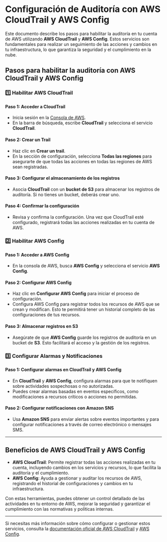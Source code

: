 # Configuración de Auditoría con AWS CloudTrail y AWS Config

Este documento describe los pasos para habilitar la auditoría en tu cuenta de AWS utilizando **AWS CloudTrail** y **AWS Config**. Estos servicios son fundamentales para realizar un seguimiento de las acciones y cambios en tu infraestructura, lo que garantiza la seguridad y el cumplimiento en la nube.

## Pasos para habilitar la auditoría con AWS CloudTrail y AWS Config

### 1️⃣ Habilitar AWS CloudTrail

#### Paso 1: Acceder a CloudTrail
- Inicia sesión en la [Consola de AWS](https://aws.amazon.com/console/).
- En la barra de búsqueda, escribe **CloudTrail** y selecciona el servicio **CloudTrail**.

#### Paso 2: Crear un Trail
- Haz clic en **Crear un trail**.
- En la sección de configuración, selecciona **Todas las regiones** para asegurarte de que todas las acciones en todas las regiones de AWS sean registradas.

#### Paso 3: Configurar el almacenamiento de los registros
- Asocia **CloudTrail** con un **bucket de S3** para almacenar los registros de auditoría. Si no tienes un bucket, deberás crear uno.

#### Paso 4: Confirmar la configuración
- Revisa y confirma la configuración. Una vez que CloudTrail esté configurado, registrará todas las acciones realizadas en tu cuenta de AWS.

### 2️⃣ Habilitar AWS Config

#### Paso 1: Acceder a AWS Config
- En la consola de AWS, busca **AWS Config** y selecciona el servicio **AWS Config**.

#### Paso 2: Configurar AWS Config
- Haz clic en **Configurar AWS Config** para iniciar el proceso de configuración.
- Configura AWS Config para registrar todos los recursos de AWS que se crean y modifican. Esto te permitirá tener un historial completo de las configuraciones de tus recursos.

#### Paso 3: Almacenar registros en S3
- Asegúrate de que **AWS Config** guarde los registros de auditoría en un bucket de **S3**. Esto facilitará el acceso y la gestión de los registros.

### 3️⃣ Configurar Alarmas y Notificaciones

#### Paso 1: Configurar alarmas en CloudTrail y AWS Config
- En **CloudTrail** y **AWS Config**, configura alarmas para que te notifiquen sobre actividades sospechosas o no autorizadas.
- Puedes crear alarmas basadas en eventos específicos, como modificaciones a recursos críticos o acciones no permitidas.

#### Paso 2: Configurar notificaciones con Amazon SNS
- Usa **Amazon SNS** para enviar alertas sobre eventos importantes y para configurar notificaciones a través de correo electrónico o mensajes SMS.

---

## Beneficios de AWS CloudTrail y AWS Config
- **AWS CloudTrail**: Permite registrar todas las acciones realizadas en tu cuenta, incluyendo cambios en los servicios y recursos, lo que facilita la auditoría y el cumplimiento.
- **AWS Config**: Ayuda a gestionar y auditar los recursos de AWS, registrando el historial de configuraciones y cambios en tu infraestructura.

Con estas herramientas, puedes obtener un control detallado de las actividades en tu entorno de AWS, mejorar la seguridad y garantizar el cumplimiento con las normativas y políticas internas.

---

Si necesitas más información sobre cómo configurar o gestionar estos servicios, consulta la [documentación oficial de AWS CloudTrail](https://docs.aws.amazon.com/awscloudtrail/latest/userguide/) y [AWS Config](https://docs.aws.amazon.com/config/latest/developerguide/).